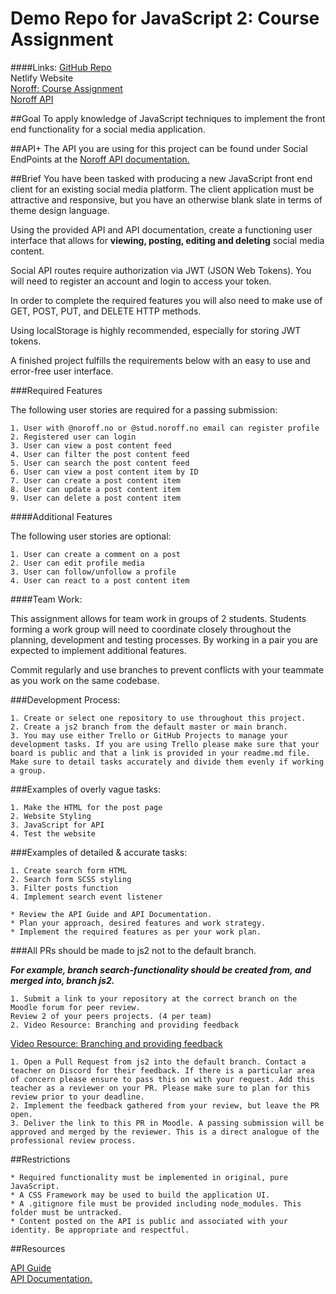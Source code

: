 # Demo Repo for JavaScript 2: Course Assignment

####Links:
[GitHub Repo](https://github.com/siljeangelvik/js2-ca-demo)  
Netlify Website  
[Noroff: Course Assignment
](https://noroff-content.gitlab.io/feu/javascript-2/ca.html)  
[Noroff API](https://noroff-api-docs.netlify.app/about)

##Goal
To apply knowledge of JavaScript techniques to implement the front end functionality for a social media application.


##API+ 
The API you are using for this project can be found under Social EndPoints at the [Noroff API documentation.](https://noroff-api-docs.netlify.app/)


##Brief
You have been tasked with producing a new JavaScript front end client for an existing social media platform. The client application must be attractive and responsive, but you have an otherwise blank slate in terms of theme design language.

Using the provided API and API documentation, create a functioning user interface that allows for **viewing, posting, editing and deleting** social media content.

Social API routes require authorization via JWT (JSON Web Tokens). You will need to register an account and login to access your token.

In order to complete the required features you will also need to make use of GET, POST, PUT, and DELETE HTTP methods.

Using localStorage is highly recommended, especially for storing JWT tokens.

A finished project fulfills the requirements below with an easy to use and error-free user interface.

###Required Features

The following user stories are required for a passing submission:

    1. User with @noroff.no or @stud.noroff.no email can register profile
    2. Registered user can login
    3. User can view a post content feed
    4. User can filter the post content feed
    5. User can search the post content feed
    6. User can view a post content item by ID
    7. User can create a post content item
    8. User can update a post content item
    9. User can delete a post content item

####Additional Features

The following user stories are optional:

    1. User can create a comment on a post
    2. User can edit profile media
    3. User can follow/unfollow a profile
    4. User can react to a post content item

####Team Work:

This assignment allows for team work in groups of 2 students. Students forming a work group will need to coordinate closely throughout the planning, development and testing processes. By working in a pair you are expected to implement additional features.

Commit regularly and use branches to prevent conflicts with your teammate as you work on the same codebase.

###Development Process:

    1. Create or select one repository to use throughout this project.
    2. Create a js2 branch from the default master or main branch.
    3. You may use either Trello or GitHub Projects to manage your development tasks. If you are using Trello please make sure that your board is public and that a link is provided in your readme.md file. Make sure to detail tasks accurately and divide them evenly if working a group.

###Examples of overly vague tasks:

    1. Make the HTML for the post page
    2. Website Styling
    3. JavaScript for API
    4. Test the website

###Examples of detailed & accurate tasks:

    1. Create search form HTML
    2. Search form SCSS styling
    3. Filter posts function
    4. Implement search event listener

    * Review the API Guide and API Documentation.
    * Plan your approach, desired features and work strategy.
    * Implement the required features as per your work plan.

###All PRs should be made to js2 not to the default branch.

_**For example, branch search-functionality should be created from, and merged into, branch js2.**_

    1. Submit a link to your repository at the correct branch on the Moodle forum for peer review.
    Review 2 of your peers projects. (4 per team)
    2. Video Resource: Branching and providing feedback

[Video Resource: Branching and providing feedback
](https://vimeo.com/725676411/fabede2ebb)

    1. Open a Pull Request from js2 into the default branch. Contact a teacher on Discord for their feedback. If there is a particular area of concern please ensure to pass this on with your request. Add this teacher as a reviewer on your PR. Please make sure to plan for this review prior to your deadline.
    2. Implement the feedback gathered from your review, but leave the PR open.
    3. Deliver the link to this PR in Moodle. A passing submission will be approved and merged by the reviewer. This is a direct analogue of the professional review process.

##Restrictions

    * Required functionality must be implemented in original, pure JavaScript.
    * A CSS Framework may be used to build the application UI.
    * A .gitignore file must be provided including node_modules. This folder must be untracked.
    * Content posted on the API is public and associated with your identity. Be appropriate and respectful.

##Resources

[API Guide
](https://noroff-api-docs.netlify.app/social-endpoints/authentication)  
[API Documentation.
](https://nf-api.onrender.com/docs)